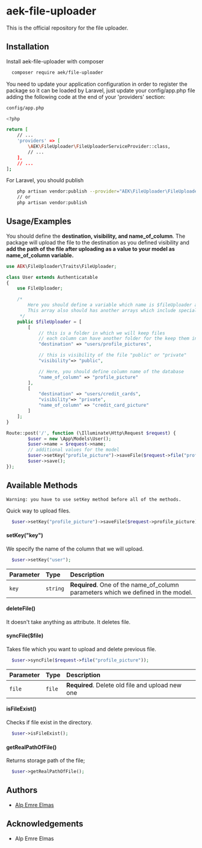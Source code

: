 # aek-file-uploader
This is the official repository for the file uploader. 
## Installation

Install aek-file-uploader with composer

```bash
  composer require aek/file-uploader
```

You need to update your application configuration in order to register the package so it can be loaded by Laravel, just update your config/app.php file adding the following code at the end of your 'providers' section:

```bash
config/app.php

<?php

return [
    // ...
    'providers' => [
        \AEK\FileUploader\FileUploaderServiceProvider::class,
        // ...
    ],
    // ...
];
```

For Laravel, you should publish

```bash 
    php artisan vendor:publish --provider="AEK\FileUploader\FileUploaderServiceProvider"
    // or
    php artisan vendor:publish
```


## Usage/Examples

You should define the **destination, visibility, and name_of_column**. The package will upload the file to the destination as you defined visibility and **add the path of the file after uploading as a value to your model as name_of_column variable.**

```php
use AEK\FileUploader\Traits\FileUploader;

class User extends Authenticatable
{
    use FileUploader;

    /* 
        Here you should define a variable which name is $fileUploader and this should be array.
        This array also should has another arrays which include special configurations for each column that you want to add value to the database.  
     */
    public $fileUploader = [
        [
            // this is a folder in which we will keep files
            // each column can have another folder for the keep them in a tidy
            "destination" => "users/profile_pictures",

            // this is visibility of the file "public" or "private"
            "visibility"=> "public",

            // Here, you should define column name of the database 
            "name_of_column" => "profile_picture"
        ],
        [
            "destination" => "users/credit_cards",
            "visibility"=> "private",
            "name_of_column" => "credit_card_picture"
        ]
    ];
}
```

```php
Route::post('/', function (\Illuminate\Http\Request $request) {
        $user = new \App\Models\User();
        $user->name = $request->name;
        // additional values for the model
        $user->setKey("profile_picture")->saveFile($request->file("profile_picture"));
        $user->save();
});
```


## Available Methods

```
Warning: you have to use setKey method before all of the methods.
```
Quick way to upload files.

```php
  $user->setKey("profile_picture")->saveFile($request->profile_picture);
```

#### setKey("key")

We specify the name of the column that we will upload.

```php
  $user->setKey("user");
```

| Parameter | Type     | Description                       |
| :-------- | :------- | :-------------------------------- |
| `key`      | `string` | **Required**. One of the name_of_column parameters which we defined in the model. |

#### deleteFile()

It doesn't take anything as attribute. It deletes file.

#### syncFile($file)

Takes file which you want to upload and delete previous file.

```php
  $user->syncFile($request->file("profile_picture"));
```

| Parameter | Type     | Description                       |
| :-------- | :------- | :-------------------------------- |
| `file`      | `file` | **Required**. Delete old file and upload new one |

#### isFileExist()

Checks if file exist in the directory.

```php
  $user->isFileExist();
```


#### getRealPathOfFile()

Returns storage path of the file;

```php
  $user->getRealPathOfFile();
```

## Authors

- [Alp Emre Elmas](https://www.github.com/SoulFly579)


## Acknowledgements

- Alp Emre Elmas
